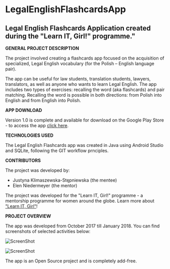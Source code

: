 LegalEnglishFlashcardsApp
===

Legal English Flashcards Application created during the "Learn IT, Girl!" programme."
---


**GENERAL PROJECT DESCRIPTION**

The project involved creating a flashcards app focused on the acquisition of specialized, Legal English vocabulary (for the Polish – English language pair). 

The app can be useful for law students, translation students, lawyers, translators, as well as anyone who wants to learn Legal English. 
The app includes two types of exercises: recalling the word (aka flashcards) and pair matching. Recalling the word is possible in both directions: from Polish into English and from English into Polish. 


**APP DOWNLOAD**

Version 1.0 is complete and available for download on the Google Play Store - to access the app [click here](https://play.google.com/store/apps/details?id=com.legalenglish.jusjar.legalenglishflashcardsapp).


**TECHNOLOGIES USED**

The Legal English Flashcards app was created in Java using Android Studio and SQLite, following the GIT workflow prnciples.


**CONTRIBUTORS**

The project was developed by:
* Justyna Klimaszewska-Stępniewska (the mentee)
* Elen Niedermeyer (the mentor)

The project was developed for the "Learn IT, Girl!" programme - a mentorship programme for women around the globe.
Learn more about ["Learn IT, Girl"](https://www.learnitgirl.com)!


**PROJECT OVERVIEW**

The app was developed from October 2017 till January 2018. You can find screenshots of selected activities below:

![ScreenShot](https://lh3.googleusercontent.com/XKJFEPLBnnYJQtyBW1Jyo-ffvW6m28GxDHqNmgge0gfgNAKMLeWrX5M4qTEmXcPr8dRj=h900-rw)

![ScreenShot](https://lh3.googleusercontent.com/GCyq61aQIc6Ytrv-dCkfKDJI-raulvrMhS6mvbXLI8eZhE5xaou44jJBFWuO9I5NuA=h900-rw)

The app is an Open Source project and is completely add-free. 
